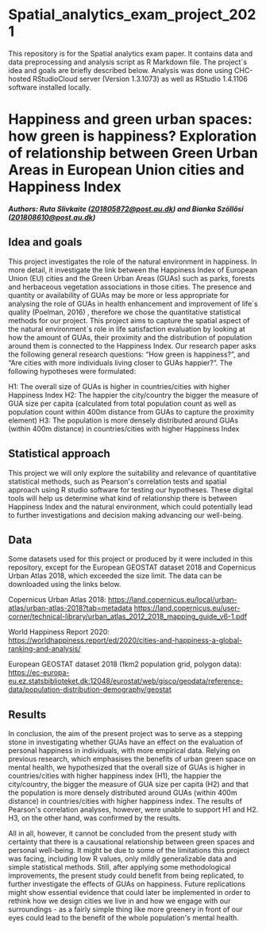 # Spatial_analytics_exam_project_2021

This repository is for the Spatial analytics exam paper. It contains data and data preprocessing and analysis script as R Markdown file. The project´s idea and goals are briefly described below. Analysis was done using CHC-hosted RStudioCloud server (Version 1.3.1073) as well as RStudio 1.4.1106 software installed locally.



# Happiness and green urban spaces: how green is happiness? Exploration of relationship between Green Urban Areas in European Union cities and Happiness Index

***Authors: Ruta Slivkaite (201805872@post.au.dk) and Bianka Szöllősi (201808610@post.au.dk)***


## Idea and goals
This project investigates the role of the natural environment in happiness. In more detail, it investigate the link between the Happiness Index of European Union (EU) cities and the Green Urban Areas (GUAs) such as parks, forests and herbaceous vegetation associations in those cities. The presence and quantity or availability of GUAs may be more or less appropriate for analysing the role of GUAs in health enhancement and improvement of life´s quality (Poelman, 2016) , therefore we chose the quantitative statistical methods for our project. This project aims to capture the spatial aspect of the natural environment´s role in life satisfaction evaluation by looking at how the amount of GUAs, their proximity and the distribution of population around them is connected to the Happiness Index.  Our research paper asks the following general research questions: “How green is happiness?”, and  “Are cities with more individuals living closer to GUAs happier?”. The following hypotheses were formulated:

H1: The overall size of GUAs is higher in countries/cities with higher Happiness Index
H2: The happier the city/country the bigger the measure of GUA size per capita (calculated from total population count as well as population count within 400m distance from GUAs to capture the proximity element)
H3: The population is more densely distributed around GUAs (within 400m distance) in countries/cities with higher Happiness Index

## Statistical approach
This project we will only explore the suitability and relevance of quantitative statistical methods, such as Pearson's correlation tests and spatial approach using  R studio software for testing our hypotheses. These digital tools will help us determine what kind of relationship there is between Happiness Index and the natural environment, which could potentially lead to further investigations and decision making advancing our well-being.

## Data

Some datasets used for this project or produced by it were included in this repository, except for the European GEOSTAT dataset 2018 and Copernicus Urban Atlas 2018, which exceeded the size limit. The data can be downloaded using the links below.

Copernicus Urban Atlas 2018: 
https://land.copernicus.eu/local/urban-atlas/urban-atlas-2018?tab=metadata
https://land.copernicus.eu/user-corner/technical-library/urban_atlas_2012_2018_mapping_guide_v6-1.pdf

World Happiness Report 2020: 
https://worldhappiness.report/ed/2020/cities-and-happiness-a-global-ranking-and-analysis/

European GEOSTAT dataset 2018 (1km2 population grid, polygon data):
https://ec-europa-eu.ez.statsbiblioteket.dk:12048/eurostat/web/gisco/geodata/reference-data/population-distribution-demography/geostat


## Results

In conclusion, the aim of the present project was to serve as a stepping stone in investigating whether GUAs have an effect on the evaluation of personal happiness in individuals, with more empirical data. Relying on previous research, which emphasises the benefits of urban green space on mental health, we hypothesized that the overall size of GUAs is higher in countries/cities with higher happiness index (H1), the happier the city/country, the bigger the measure of GUA size per capita (H2) and that the population is more densely distributed around GUAs (within 400m distance) in countries/cities with higher happiness index. The results of Pearson's correlation analyses, however, were unable to support H1 and H2. H3, on the other hand, was confirmed by the results.

All in all, however, it cannot be concluded from the present study with certainty that there is a causational relationship between green spaces and personal well-being. It might be due to some of the limitations this project was facing, including low R values, only mildly generalizable data and simple statistical methods. Still, after applying some methodological improvements, the present study could benefit from being replicated, to further investigate the effects of GUAs on happiness. Future replications might show essential evidence that could later be implemented in order to rethink how we design cities we live in and how we engage with our surroundings - as a fairly simple thing like more greenery in front of our eyes could lead to the benefit of the whole population's mental health.

